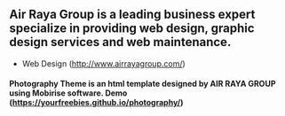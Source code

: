 ## Air Raya Group is a leading business expert specialize in providing web design, graphic design services and web maintenance.

* Web Design (http://www.airrayagroup.com/)

#### Photography Theme is an html template designed by AIR RAYA GROUP using Mobirise software. Demo (https://yourfreebies.github.io/photography/)

 
